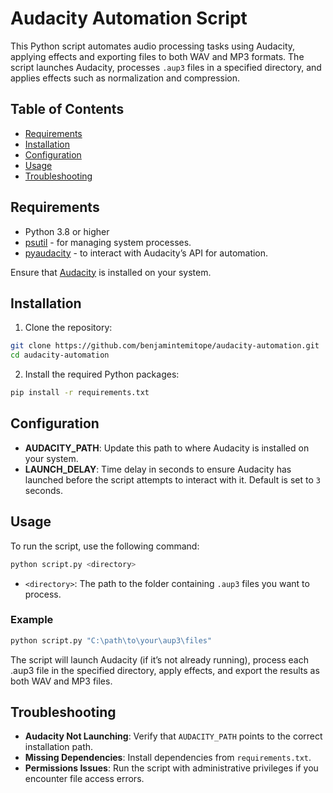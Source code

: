 # Audacity Automation Script

This Python script automates audio processing tasks using Audacity, applying effects and exporting files to both WAV and MP3 formats. The script launches Audacity, processes `.aup3` files in a specified directory, and applies effects such as normalization and compression. 

## Table of Contents
- [Requirements](#requirements)
- [Installation](#installation)
- [Configuration](#configuration)
- [Usage](#usage)
- [Troubleshooting](#troubleshooting)

## Requirements

- Python 3.8 or higher
- [psutil](https://pypi.org/project/psutil/) - for managing system processes.
- [pyaudacity](https://github.com/asweigart/pyaudacity/) - to interact with Audacity’s API for automation.

Ensure that [Audacity](https://www.audacityteam.org/) is installed on your system.

## Installation

1. Clone the repository:
```bash
git clone https://github.com/benjamintemitope/audacity-automation.git
cd audacity-automation
```

2. Install the required Python packages:
```bash
pip install -r requirements.txt
```

## Configuration
- **AUDACITY_PATH**: Update this path to where Audacity is installed on your system.
- **LAUNCH_DELAY**: Time delay in seconds to ensure Audacity has launched before the script attempts to interact with it. Default is set to `3` seconds.

## Usage
To run the script, use the following command:
```bash
python script.py <directory>
```
- `<directory>`: The path to the folder containing `.aup3` files you want to process.

### Example
```bash
python script.py "C:\path\to\your\aup3\files"
```
The script will launch Audacity (if it’s not already running), process each .aup3 file in the specified directory, apply effects, and export the results as both WAV and MP3 files.

## Troubleshooting
- **Audacity Not Launching**: Verify that `AUDACITY_PATH` points to the correct installation path.
- **Missing Dependencies**: Install dependencies from `requirements.txt`.
- **Permissions Issues**: Run the script with administrative privileges if you encounter file access errors.
